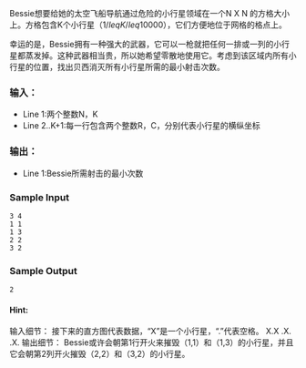 Bessie想要给她的太空飞船导航通过危险的小行星领域在一个N X N 的方格大小上。方格包含K个小行星（$1/leq K /leq 10000$），它们方便地位于网格的格点上。<br>

幸运的是，Bessie拥有一种强大的武器，它可以一枪就把任何一排或一列的小行星都蒸发掉。这种武器相当贵，所以她希望零散地使用它。考虑到该区域内所有小行星的位置，找出贝西消灭所有小行星所需的最小射击次数。<br>

### 输入：
* Line 1:两个整数N，K
* Line 2..K+1:每一行包含两个整数R，C，分别代表小行星的横纵坐标

### 输出：
* Line 1:Bessie所需射击的最小次数

### Sample Input
```
3 4
1 1
1 3
2 2
3 2
```

### Sample Output
```
2
```

#### Hint:
输入细节：
接下来的直方图代表数据，“X”是一个小行星，“.”代表空格。
X.X
.X.
.X.
输出细节：
Bessie或许会朝第1行开火来摧毁（1,1）和（1,3）的小行星，并且它会朝第2列开火摧毁（2,2）和（3,2）的小行星。
